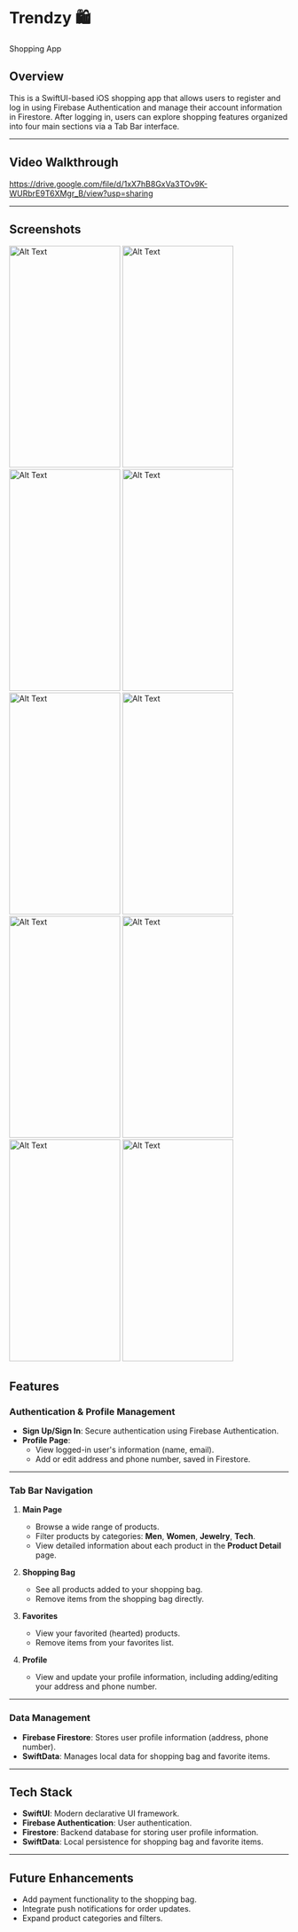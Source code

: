 # Trendzy 🛍️
Shopping App 

## Overview

This is a SwiftUI-based iOS shopping app that allows users to register and log in using Firebase Authentication and manage their account information in Firestore. After logging in, users can explore shopping features organized into four main sections via a Tab Bar interface.

---

## Video Walkthrough
https://drive.google.com/file/d/1xX7hB8GxVa3TOv9K-WURbrE9T6XMgr_B/view?usp=sharing

---
 
## Screenshots

<img src="https://github.com/user-attachments/assets/54724d41-aa83-4fd4-bee3-193bd4231d35" alt="Alt Text" width="200" height="400" />
<img src="https://github.com/user-attachments/assets/880284ca-98cc-473b-b669-cd4bffe77883" alt="Alt Text" width="200" height="400" /> 
<img src="https://github.com/user-attachments/assets/401c2a01-8c81-4a8e-86f4-5842972b0a03" alt="Alt Text" width="200" height="400" /> 
<img src="https://github.com/user-attachments/assets/fd625035-98e0-4920-9edf-3d80cfafc8c7" alt="Alt Text" width="200" height="400" />

<img src="https://github.com/user-attachments/assets/4b41c425-1e1c-483b-b670-ed544014b787" alt="Alt Text" width="200" height="400" />
<img src="https://github.com/user-attachments/assets/46316a96-759a-4560-bf9d-772c3583e733" alt="Alt Text" width="200" height="400" />
<img src="https://github.com/user-attachments/assets/a04d14a2-fbde-4cc1-92c0-421267402aab" alt="Alt Text" width="200" height="400" />

<img src="https://github.com/user-attachments/assets/a87c0876-85d8-4be1-9eaa-9dea6243c4f5" alt="Alt Text" width="200" height="400" />
<img src="https://github.com/user-attachments/assets/c0403252-4597-4c06-8bcb-77f49c7289b1" alt="Alt Text" width="200" height="400" />
<img src="https://github.com/user-attachments/assets/bdcc7551-640e-4a70-8bdc-adaa54775618" alt="Alt Text" width="200" height="400" />

## Features

### Authentication & Profile Management
- **Sign Up/Sign In**: Secure authentication using Firebase Authentication.
- **Profile Page**:  
  - View logged-in user's information (name, email).  
  - Add or edit address and phone number, saved in Firestore.

---

### Tab Bar Navigation

1. **Main Page**  
   - Browse a wide range of products.  
   - Filter products by categories: **Men**, **Women**, **Jewelry**, **Tech**.  
   - View detailed information about each product in the **Product Detail** page.

2. **Shopping Bag**  
   - See all products added to your shopping bag.  
   - Remove items from the shopping bag directly.

3. **Favorites**  
   - View your favorited (hearted) products.  
   - Remove items from your favorites list.

4. **Profile**  
   - View and update your profile information, including adding/editing your address and phone number.

---

### Data Management
- **Firebase Firestore**: Stores user profile information (address, phone number).  
- **SwiftData**: Manages local data for shopping bag and favorite items.  

---

## Tech Stack
- **SwiftUI**: Modern declarative UI framework.
- **Firebase Authentication**: User authentication.
- **Firestore**: Backend database for storing user profile information.
- **SwiftData**: Local persistence for shopping bag and favorite items.

---

## Future Enhancements
- Add payment functionality to the shopping bag.  
- Integrate push notifications for order updates.  
- Expand product categories and filters.  

